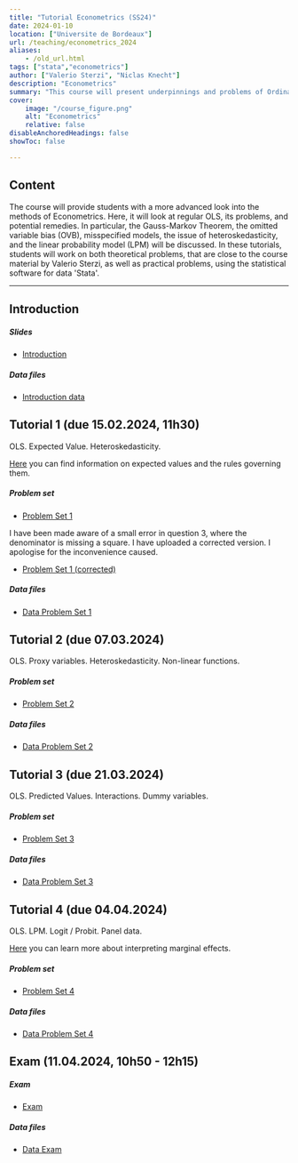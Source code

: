 ```yaml
---
title: "Tutorial Econometrics (SS24)" 
date: 2024-01-10
location: ["Universite de Bordeaux"]
url: /teaching/econometrics_2024
aliases:
    - /old_url.html
tags: ["stata","econometrics"]
author: ["Valerio Sterzi", "Niclas Knecht"]
description: "Econometrics" 
summary: "This course will present underpinnings and problems of Ordinary Least Squares (OLS) regressions. In tutorials, students will work on both theoretical and practical problems."
cover:
    image: "/course_figure.png"
    alt: "Econometrics"
    relative: false
disableAnchoredHeadings: false
showToc: false

---
```


## Content

The course will provide students with a more advanced look into the methods of Econometrics. Here, it will look at regular OLS, its problems, and potential remedies. In particular, the Gauss-Markov Theorem, the omitted variable bias (OVB), misspecified models, the issue of heteroskedasticity, and the linear probability model (LPM) will be discussed. In these tutorials, students will work on both theoretical problems, that are close to the course material by Valerio Sterzi, as well as practical problems, using the statistical software for data 'Stata'. 

---

## Introduction

##### Slides

- [Introduction](/teaching/econometrics_2024_presentation_introduction.pdf)

##### Data files

- [Introduction data](/teaching/econometrics_2024_auto.dta)


## Tutorial 1 (due 15.02.2024, 11h30)

OLS. Expected Value. Heteroskedasticity. 

[Here](https://www.stat.auckland.ac.nz/~fewster/325/notes/ch3.pdf) you can find information on expected values and the rules governing them.


##### Problem set

- [Problem Set 1](/teaching/econometrics_2024_ps1.pdf)

I have been made aware of a small error in question 3, where the denominator is missing a square. I have uploaded a corrected version. I apologise for the inconvenience caused.

- [Problem Set 1 (corrected)](/teaching/econometrics_2024_ps1_corrected.pdf)


##### Data files

- [Data Problem Set 1](/teaching/econometrics_2024_td1_data.zip)



## Tutorial 2 (due 07.03.2024)

OLS. Proxy variables. Heteroskedasticity. Non-linear functions.

##### Problem set

- [Problem Set 2](/teaching/econometrics_2024_ps2.pdf)


##### Data files

- [Data Problem Set 2](/teaching/econometrics_2024_td2_data.zip)


## Tutorial 3 (due 21.03.2024)

OLS. Predicted Values. Interactions. Dummy variables.

##### Problem set

- [Problem Set 3](/teaching/econometrics_2024_ps3.pdf)


##### Data files

- [Data Problem Set 3](/teaching/econometrics_2024_td3_data.zip)



## Tutorial 4 (due 04.04.2024)

OLS. LPM. Logit / Probit. Panel data.

[Here](https://clas.ucdenver.edu/marcelo-perraillon/sites/default/files/attached-files/perraillon_marginal_effects_lecture_lisbon.pdf) you can learn more about interpreting marginal effects.

##### Problem set

- [Problem Set 4](/teaching/econometrics_2024_ps4.pdf)


##### Data files

- [Data Problem Set 4](/teaching/econometrics_2024_td4_data.zip)


## Exam (11.04.2024, 10h50 - 12h15)

##### Exam

- [Exam](/teaching/econometrics_2024_exam.pdf)


##### Data files

- [Data Exam](/teaching/econometrics_2024_exam_data.zip)
